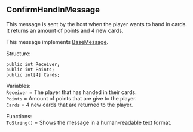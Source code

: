 ## ConfirmHandInMessage

This message is sent by the host when the player wants to hand in cards.\
It returns an amount of points and 4 new cards.

This message implements [BaseMessage](BaseMessage.md).

Structure:
```
public int Receiver;
public int Points;
public int[4] Cards;
```
Variables:\
`Receiver` = The player that has handed in their cards.\
`Points` = Amount of points that are give to the player.\
`Cards` = 4 new cards that are returned to the player.

Functions:\
`ToString()` = Shows the message in a human-readable text format.